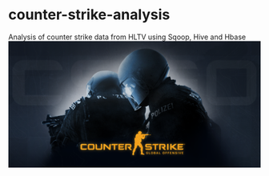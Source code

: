 # counter-strike-analysis
Analysis of counter strike data from HLTV using Sqoop, Hive and Hbase
![cs-banner](images/cs-banner.png)